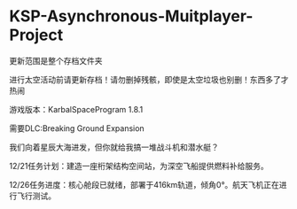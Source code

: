 # KSP-Asynchronous-Muitplayer-Project
更新范围是整个存档文件夹

进行太空活动前请更新存档！请勿删掉残骸，即使是太空垃圾也别删！东西多了才热闹

 游戏版本：KarbalSpaceProgram 1.8.1  

 需要DLC:Breaking Ground Expansion

 我们向着星辰大海进发，但你就给我搞一堆战斗机和潜水艇？
 
 12/21任务计划：建造一座桁架结构空间站，为深空飞船提供燃料补给服务。
 
 12/26任务进度：核心舱段已就绪，部署于416km轨道，倾角0°。航天飞机正在进行飞行测试。
